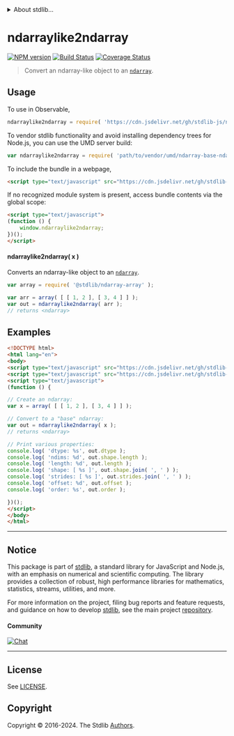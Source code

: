 <!--

@license Apache-2.0

Copyright (c) 2024 The Stdlib Authors.

Licensed under the Apache License, Version 2.0 (the "License");
you may not use this file except in compliance with the License.
You may obtain a copy of the License at

   http://www.apache.org/licenses/LICENSE-2.0

Unless required by applicable law or agreed to in writing, software
distributed under the License is distributed on an "AS IS" BASIS,
WITHOUT WARRANTIES OR CONDITIONS OF ANY KIND, either express or implied.
See the License for the specific language governing permissions and
limitations under the License.

-->


<details>
  <summary>
    About stdlib...
  </summary>
  <p>We believe in a future in which the web is a preferred environment for numerical computation. To help realize this future, we've built stdlib. stdlib is a standard library, with an emphasis on numerical and scientific computation, written in JavaScript (and C) for execution in browsers and in Node.js.</p>
  <p>The library is fully decomposable, being architected in such a way that you can swap out and mix and match APIs and functionality to cater to your exact preferences and use cases.</p>
  <p>When you use stdlib, you can be absolutely certain that you are using the most thorough, rigorous, well-written, studied, documented, tested, measured, and high-quality code out there.</p>
  <p>To join us in bringing numerical computing to the web, get started by checking us out on <a href="https://github.com/stdlib-js/stdlib">GitHub</a>, and please consider <a href="https://opencollective.com/stdlib">financially supporting stdlib</a>. We greatly appreciate your continued support!</p>
</details>

# ndarraylike2ndarray

[![NPM version][npm-image]][npm-url] [![Build Status][test-image]][test-url] [![Coverage Status][coverage-image]][coverage-url] <!-- [![dependencies][dependencies-image]][dependencies-url] -->

> Convert an ndarray-like object to an [`ndarray`][@stdlib/ndarray/base/ctor].

<!-- Section to include introductory text. Make sure to keep an empty line after the intro `section` element and another before the `/section` close. -->

<section class="intro">

</section>

<!-- /.intro -->

<!-- Package usage documentation. -->



<section class="usage">

## Usage

To use in Observable,

```javascript
ndarraylike2ndarray = require( 'https://cdn.jsdelivr.net/gh/stdlib-js/ndarray-base-ndarraylike2ndarray@umd/browser.js' )
```

To vendor stdlib functionality and avoid installing dependency trees for Node.js, you can use the UMD server build:

```javascript
var ndarraylike2ndarray = require( 'path/to/vendor/umd/ndarray-base-ndarraylike2ndarray/index.js' )
```

To include the bundle in a webpage,

```html
<script type="text/javascript" src="https://cdn.jsdelivr.net/gh/stdlib-js/ndarray-base-ndarraylike2ndarray@umd/browser.js"></script>
```

If no recognized module system is present, access bundle contents via the global scope:

```html
<script type="text/javascript">
(function () {
    window.ndarraylike2ndarray;
})();
</script>
```

#### ndarraylike2ndarray( x )

Converts an ndarray-like object to an [`ndarray`][@stdlib/ndarray/base/ctor].

```javascript
var array = require( '@stdlib/ndarray-array' );

var arr = array( [ [ 1, 2 ], [ 3, 4 ] ] );
var out = ndarraylike2ndarray( arr );
// returns <ndarray>
```

</section>

<!-- /.usage -->

<!-- Package usage notes. Make sure to keep an empty line after the `section` element and another before the `/section` close. -->

<section class="notes">

</section>

<!-- /.notes -->

<!-- Package usage examples. -->

<section class="examples">

## Examples

<!-- eslint no-undef: "error" -->

```html
<!DOCTYPE html>
<html lang="en">
<body>
<script type="text/javascript" src="https://cdn.jsdelivr.net/gh/stdlib-js/ndarray-array@umd/browser.js"></script>
<script type="text/javascript" src="https://cdn.jsdelivr.net/gh/stdlib-js/ndarray-base-ndarraylike2ndarray@umd/browser.js"></script>
<script type="text/javascript">
(function () {

// Create an ndarray:
var x = array( [ [ 1, 2 ], [ 3, 4 ] ] );

// Convert to a "base" ndarray:
var out = ndarraylike2ndarray( x );
// returns <ndarray>

// Print various properties:
console.log( 'dtype: %s', out.dtype );
console.log( 'ndims: %d', out.shape.length );
console.log( 'length: %d', out.length );
console.log( 'shape: [ %s ]', out.shape.join( ', ' ) );
console.log( 'strides: [ %s ]', out.strides.join( ', ' ) );
console.log( 'offset: %d', out.offset );
console.log( 'order: %s', out.order );

})();
</script>
</body>
</html>
```

</section>

<!-- /.examples -->

<!-- Section to include cited references. If references are included, add a horizontal rule *before* the section. Make sure to keep an empty line after the `section` element and another before the `/section` close. -->

<section class="references">

</section>

<!-- /.references -->

<!-- Section for related `stdlib` packages. Do not manually edit this section, as it is automatically populated. -->

<section class="related">

</section>

<!-- /.related -->

<!-- Section for all links. Make sure to keep an empty line after the `section` element and another before the `/section` close. -->


<section class="main-repo" >

* * *

## Notice

This package is part of [stdlib][stdlib], a standard library for JavaScript and Node.js, with an emphasis on numerical and scientific computing. The library provides a collection of robust, high performance libraries for mathematics, statistics, streams, utilities, and more.

For more information on the project, filing bug reports and feature requests, and guidance on how to develop [stdlib][stdlib], see the main project [repository][stdlib].

#### Community

[![Chat][chat-image]][chat-url]

---

## License

See [LICENSE][stdlib-license].


## Copyright

Copyright &copy; 2016-2024. The Stdlib [Authors][stdlib-authors].

</section>

<!-- /.stdlib -->

<!-- Section for all links. Make sure to keep an empty line after the `section` element and another before the `/section` close. -->

<section class="links">

[npm-image]: http://img.shields.io/npm/v/@stdlib/ndarray-base-ndarraylike2ndarray.svg
[npm-url]: https://npmjs.org/package/@stdlib/ndarray-base-ndarraylike2ndarray

[test-image]: https://github.com/stdlib-js/ndarray-base-ndarraylike2ndarray/actions/workflows/test.yml/badge.svg?branch=main
[test-url]: https://github.com/stdlib-js/ndarray-base-ndarraylike2ndarray/actions/workflows/test.yml?query=branch:main

[coverage-image]: https://img.shields.io/codecov/c/github/stdlib-js/ndarray-base-ndarraylike2ndarray/main.svg
[coverage-url]: https://codecov.io/github/stdlib-js/ndarray-base-ndarraylike2ndarray?branch=main

<!--

[dependencies-image]: https://img.shields.io/david/stdlib-js/ndarray-base-ndarraylike2ndarray.svg
[dependencies-url]: https://david-dm.org/stdlib-js/ndarray-base-ndarraylike2ndarray/main

-->

[chat-image]: https://img.shields.io/gitter/room/stdlib-js/stdlib.svg
[chat-url]: https://app.gitter.im/#/room/#stdlib-js_stdlib:gitter.im

[stdlib]: https://github.com/stdlib-js/stdlib

[stdlib-authors]: https://github.com/stdlib-js/stdlib/graphs/contributors

[umd]: https://github.com/umdjs/umd
[es-module]: https://developer.mozilla.org/en-US/docs/Web/JavaScript/Guide/Modules

[deno-url]: https://github.com/stdlib-js/ndarray-base-ndarraylike2ndarray/tree/deno
[deno-readme]: https://github.com/stdlib-js/ndarray-base-ndarraylike2ndarray/blob/deno/README.md
[umd-url]: https://github.com/stdlib-js/ndarray-base-ndarraylike2ndarray/tree/umd
[umd-readme]: https://github.com/stdlib-js/ndarray-base-ndarraylike2ndarray/blob/umd/README.md
[esm-url]: https://github.com/stdlib-js/ndarray-base-ndarraylike2ndarray/tree/esm
[esm-readme]: https://github.com/stdlib-js/ndarray-base-ndarraylike2ndarray/blob/esm/README.md
[branches-url]: https://github.com/stdlib-js/ndarray-base-ndarraylike2ndarray/blob/main/branches.md

[stdlib-license]: https://raw.githubusercontent.com/stdlib-js/ndarray-base-ndarraylike2ndarray/main/LICENSE

[@stdlib/ndarray/base/ctor]: https://github.com/stdlib-js/ndarray-base-ctor/tree/umd

</section>

<!-- /.links -->

